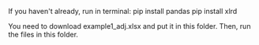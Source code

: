 
If you haven't already, run in terminal:
pip install pandas
pip install xlrd

You need to download example1_adj.xlsx and put it in this folder.
Then, run the files in this folder.

